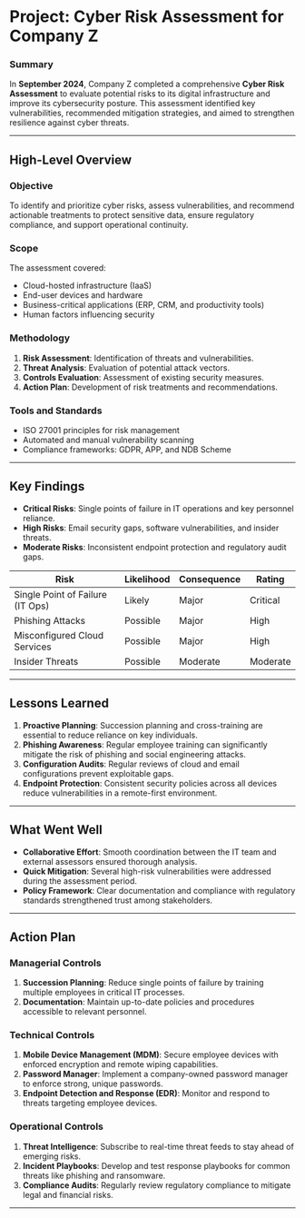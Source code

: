 # **Project: Cyber Risk Assessment for Company Z**

### **Summary**
In **September 2024**, Company Z completed a comprehensive **Cyber Risk Assessment** to evaluate potential risks to its digital infrastructure and improve its cybersecurity posture. This assessment identified key vulnerabilities, recommended mitigation strategies, and aimed to strengthen resilience against cyber threats.

---

## **High-Level Overview**

### **Objective**
To identify and prioritize cyber risks, assess vulnerabilities, and recommend actionable treatments to protect sensitive data, ensure regulatory compliance, and support operational continuity.

### **Scope**
The assessment covered:
- Cloud-hosted infrastructure (IaaS)
- End-user devices and hardware
- Business-critical applications (ERP, CRM, and productivity tools)
- Human factors influencing security

### **Methodology**
1. **Risk Assessment**: Identification of threats and vulnerabilities.
2. **Threat Analysis**: Evaluation of potential attack vectors.
3. **Controls Evaluation**: Assessment of existing security measures.
4. **Action Plan**: Development of risk treatments and recommendations.

### **Tools and Standards**
- ISO 27001 principles for risk management
- Automated and manual vulnerability scanning
- Compliance frameworks: GDPR, APP, and NDB Scheme

---

## **Key Findings**
- **Critical Risks**: Single points of failure in IT operations and key personnel reliance.
- **High Risks**: Email security gaps, software vulnerabilities, and insider threats.
- **Moderate Risks**: Inconsistent endpoint protection and regulatory audit gaps.

| **Risk**                           | **Likelihood** | **Consequence** | **Rating**  |
|------------------------------------|----------------|------------------|-------------|
| Single Point of Failure (IT Ops)   | Likely         | Major            | Critical    |
| Phishing Attacks                   | Possible       | Major            | High        |
| Misconfigured Cloud Services       | Possible       | Major            | High        |
| Insider Threats                    | Possible       | Moderate         | Moderate    |

---

## **Lessons Learned**
1. **Proactive Planning**: Succession planning and cross-training are essential to reduce reliance on key individuals.
2. **Phishing Awareness**: Regular employee training can significantly mitigate the risk of phishing and social engineering attacks.
3. **Configuration Audits**: Regular reviews of cloud and email configurations prevent exploitable gaps.
4. **Endpoint Protection**: Consistent security policies across all devices reduce vulnerabilities in a remote-first environment.

---

## **What Went Well**
- **Collaborative Effort**: Smooth coordination between the IT team and external assessors ensured thorough analysis.
- **Quick Mitigation**: Several high-risk vulnerabilities were addressed during the assessment period.
- **Policy Framework**: Clear documentation and compliance with regulatory standards strengthened trust among stakeholders.

---

## **Action Plan**
### **Managerial Controls**
1. **Succession Planning**: Reduce single points of failure by training multiple employees in critical IT processes.
2. **Documentation**: Maintain up-to-date policies and procedures accessible to relevant personnel.

### **Technical Controls**
1. **Mobile Device Management (MDM)**: Secure employee devices with enforced encryption and remote wiping capabilities.
2. **Password Manager**: Implement a company-owned password manager to enforce strong, unique passwords.
3. **Endpoint Detection and Response (EDR)**: Monitor and respond to threats targeting employee devices.

### **Operational Controls**
1. **Threat Intelligence**: Subscribe to real-time threat feeds to stay ahead of emerging risks.
2. **Incident Playbooks**: Develop and test response playbooks for common threats like phishing and ransomware.
3. **Compliance Audits**: Regularly review regulatory compliance to mitigate legal and financial risks.

---

